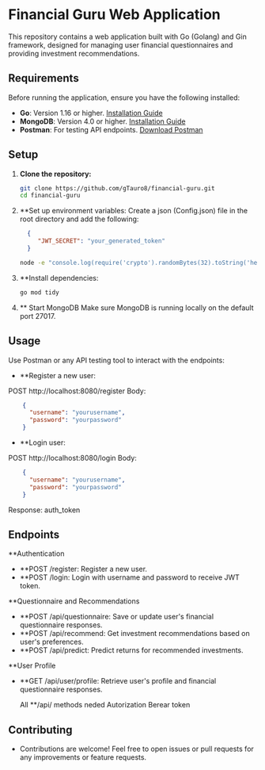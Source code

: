 # Financial Guru Web Application

This repository contains a web application built with Go (Golang) and Gin framework, designed for managing user financial questionnaires and providing investment recommendations.

## Requirements

Before running the application, ensure you have the following installed:

- **Go**: Version 1.16 or higher. [Installation Guide](https://golang.org/doc/install)
- **MongoDB**: Version 4.0 or higher. [Installation Guide](https://docs.mongodb.com/manual/installation)
- **Postman**: For testing API endpoints. [Download Postman](https://www.postman.com/downloads/)

## Setup

1. **Clone the repository:**

   ```bash
   git clone https://github.com/gTauro8/financial-guru.git
   cd financial-guru

2. **Set up environment variables:
    Create a json (Config.json) file in the root directory and add the following:
     ```JSON
       {
          "JWT_SECRET": "your_generated_token"
       }
     ```
   
     ```bash
     node -e "console.log(require('crypto').randomBytes(32).toString('hex'))"
     
3. **Install dependencies:
   ```bash
   go mod tidy

3. ** Start MongoDB
   Make sure MongoDB is running locally on the default port 27017.


## Usage

Use Postman or any API testing tool to interact with the endpoints:

- **Register a new user:

POST http://localhost:8080/register
Body:
  ```JSON
      {
        "username": "yourusername",
        "password": "yourpassword"
      }
 ```
 
  - **Login user:

POST http://localhost:8080/login
Body:
  ```JSON
      {
        "username": "yourusername",
        "password": "yourpassword"
      }
  ```

Response: auth_token


## Endpoints

**Authentication
- **POST /register: Register a new user.
- **POST /login: Login with username and password to receive JWT token.

  
**Questionnaire and Recommendations 
- **POST /api/questionnaire: Save or update user's financial questionnaire responses.
- **POST /api/recommend: Get investment recommendations based on user's preferences.
- **POST /api/predict: Predict returns for recommended investments.
  
**User Profile
- **GET /api/user/profile: Retrieve user's profile and financial questionnaire responses.

  All **/api/ methods neded Autorization Berear token


## Contributing
- Contributions are welcome! Feel free to open issues or pull requests for any improvements or feature requests.

      





